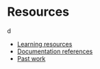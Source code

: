 # Resources
d
- [Learning resources](learning-resources.md)
- [Documentation references](doc-references.md)
- [Past work](past-work.md)
